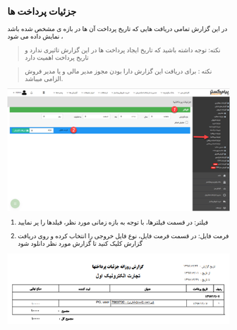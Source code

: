 ﻿## جزئیات پرداخت ها

 در این گزارش تمامی دریافت هایی که تاریخ پرداخت آن ها در بازه ی مشخص شده باشد ، نمایش داده می شود


> نکته: توجه داشته باشید که تاریخ ایجاد پرداخت ها در این گزارش تاثیری ندارد و تاریخ پرداخت اهمیت دارد



> نکته : برای دریافت این گزارش دارا بودن مجوز مدیر مالی و یا مدیر فروش الزامی میباشد.

![](PaysDetails1.png)

1) فیلتر: در قسمت فیلترها، با توجه به بازه زمانی مورد نظر، فیلدها را پر نمایید

2) فرمت فایل: در قسمت فرمت فایل، نوع فایل خروجی را انتخاب کرده و روی دریافت گزارش کلیک کنید تا گزارش مورد نظر دانلود شود

![](PaysDetails2.png)
